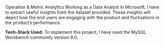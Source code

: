 Operation & Metric Analytics
Working as a Data Analyst in Microsoft, I have to extract useful insights from the dataset provided. These insights will depict how the end users are engaging with the product and fluctuations in the product’s performance. 

**Tech-Stack Used:**
To implement this project, I have used the MySQL Workbench community version 8.0. 

